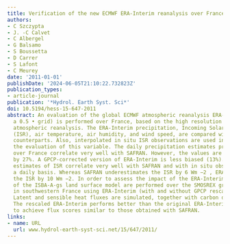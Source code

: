 ```yaml
---
title: Verification of the new ECMWF ERA-Interim reanalysis over France
authors:
- C Szczypta
- J. -C Calvet
- C Albergel
- G Balsamo
- S Boussetta
- D Carrer
- S Lafont
- C Meurey
date: '2011-01-01'
publishDate: '2024-06-05T21:10:22.732823Z'
publication_types:
- article-journal
publication: '*Hydrol. Earth Syst. Sci*'
doi: 10.5194/hess-15-647-2011
abstract: An evaluation of the global ECMWF atmospheric reanalysis ERA-Interim (with
  a 0.5 • grid) is performed over France, based on the high resolution (8 km) SAFRAN
  atmospheric reanalysis. The ERA-Interim precipitation, Incoming Solar Radiation
  (ISR), air temperature, air humidity, and wind speed, are compared with their SAFRAN
  counterparts. Also, interpolated in situ ISR observations are used in order to consolidate
  the evaluation of this variable. The daily precipitation estimates produced by ERA-Interim
  over France correlate very well with SAFRAN. However, the values are underestimated
  by 27%. A GPCP-corrected version of ERA-Interim is less biased (13%). The ERA-Interim
  estimates of ISR correlate very well with SAFRAN and with in situ observations on
  a daily basis. Whereas SAFRAN underestimates the ISR by 6 Wm −2 , ERA-Interim overestimates
  the ISR by 10 Wm −2. In order to assess the impact of the ERA-Interim errors, simulations
  of the ISBA-A-gs land surface model are performed over the SMOSREX grassland site
  in southwestern France using ERA-Interim (with and without GPCP rescaling) and SAFRAN.
  Latent and sensible heat fluxes are simulated, together with carbon dioxide fluxes.
  The rescaled ERA-Interim performs better than the original ERA-Interim and permits
  to achieve flux scores similar to those obtained with SAFRAN.
links:
- name: URL
  url: www.hydrol-earth-syst-sci.net/15/647/2011/
---
```

